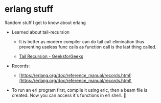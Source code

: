 # erlang stuff

Random stuff I get to know about erlang 

- Learned about tail-recursion
    - It is better as modern compiler can do tail call elimination thus preventing useless func calls as function call is the last thing called.

    - [Tail Recursion - GeeksforGeeks](https://www.geeksforgeeks.org/tail-recursion/)

- Records:
    - [https://erlang.org/doc/reference_manual/records.html](https://erlang.org/doc/reference_manual/records.html)

- To run an erl program first, compile it using erlc, then a beam file is created. Now you can access it's functions in erl shell. 🙂